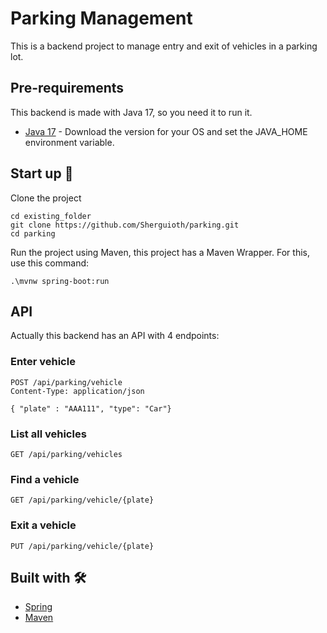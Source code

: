 # Parking Management

This is a backend project to manage entry and exit of vehicles in a parking lot.

## Pre-requirements
This backend is made with Java 17, so you need it to run it.

* [Java 17](https://www.oracle.com/java/technologies/javase/jdk17-archive-downloads.html) - Download the version for 
your OS and set the JAVA_HOME environment variable. 

## Start up 🚀
Clone the project

```shell
cd existing_folder
git clone https://github.com/Sherguioth/parking.git
cd parking
```
Run the project using Maven, this project has a Maven Wrapper. For this, use this command:
````shell
.\mvnw spring-boot:run
````
## API
Actually this backend has an API with 4 endpoints:

### Enter vehicle

````http request
POST /api/parking/vehicle
Content-Type: application/json

{ "plate" : "AAA111", "type": "Car"}
````

### List all vehicles

```http request
GET /api/parking/vehicles
```

### Find a vehicle

```http request
GET /api/parking/vehicle/{plate}
```

### Exit a vehicle

```http request
PUT /api/parking/vehicle/{plate}
```

## Built with 🛠️
* [Spring](https://spring.io/)
* [Maven](https://maven.apache.org/)